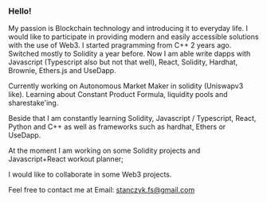 ### Hello!

My passion is Blockchain technology and introducing it to everyday life. I would like to participate in providing modern and easily accessible solutions with the use of Web3. I started pragramming from C++ 2 years ago. Switched mostly to Solidity a year before. Now I am able write dapps with Javascript (Typescript also but not that well), React, Solidity, Hardhat, Brownie, Ethers.js and UseDapp. 

Currently working on Autonomous Market Maker in solidity (Uniswapv3 like). Learning about Constant Product Formula, liquidity pools and sharestake'ing.

Beside that I am constantly learning Solidity, Javascript / Typescript, React, Python and C++ as well as frameworks such as hardhat, Ethers or UseDapp.

At the moment I am working on some Solidity projects and Javascript+React workout planner;

I would like to collaborate in some Web3 projects. 

Feel free to contact me at Email: stanczyk.fs@gmail.com




<!--
**FStanczyk/FStanczyk** is a ✨ _special_ ✨ repository because its `README.md` (this file) appears on your GitHub profile.

Here are some ideas to get you started:

- 🔭 I’m currently working on ...
- 🌱 I’m currently learning ...
- 👯 I’m looking to collaborate on ...
- 🤔 I’m looking for help with ...
- 💬 Ask me about ...
- 📫 How to reach me: ...
- 😄 Pronouns: ...
- ⚡ Fun fact: ...
-->
